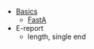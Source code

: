* [Basics](https://learn.gencore.bio.nyu.edu/)  
  * [FastA](https://learn.gencore.bio.nyu.edu/ngs-file-formats/quality-scores/)
* E-report
  * length, single end
